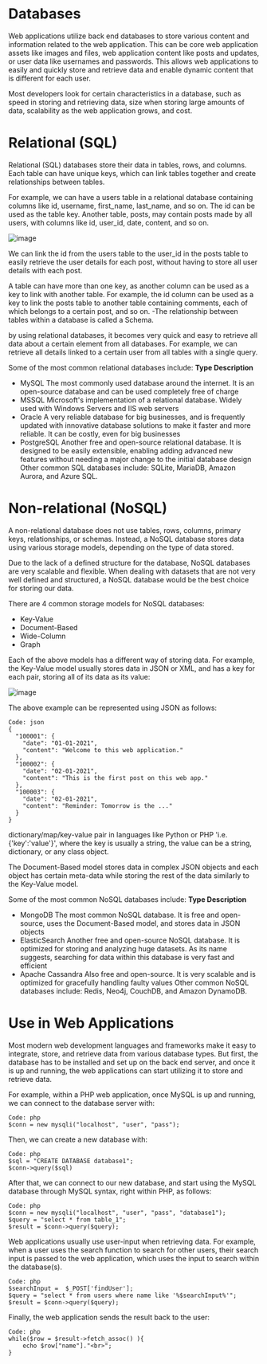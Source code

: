 # Databases

Web applications utilize back end databases to store various content and information related to the web application. This can be core web application assets like images and files, web application content like posts and updates, or user data like usernames and passwords. This allows web applications to easily and quickly store and retrieve data and enable dynamic content that is different for each user.

Most developers look for certain characteristics in a database, such as speed in storing and retrieving data, size when storing large amounts of data, scalability as the web application grows, and cost.

# Relational (SQL)

Relational (SQL) databases store their data in tables, rows, and columns. Each table can have unique keys, which can link tables together and create relationships between tables.

For example, we can have a users table in a relational database containing columns like id, username, first_name, last_name, and so on. The id can be used as the table key. Another table, posts, may contain posts made by all users, with columns like id, user_id, date, content, and so on.

![image](https://github.com/RipperGh/BugHunting-D/assets/165308866/72251a1d-2c6d-4fae-8810-92048a40c25a)

We can link the id from the users table to the user_id in the posts table to easily retrieve the user details for each post, without having to store all user details with each post.

A table can have more than one key, as another column can be used as a key to link with another table. For example, the id column can be used as a key to link the posts table to another table containing comments, each of which belongs to a certain post, and so on.
  -The relationship between tables within a database is called a Schema.

by using relational databases, it becomes very quick and easy to retrieve all data about a certain element from all databases. For example, we can retrieve all details linked to a certain user from all tables with a single query. 

Some of the most common relational databases include:
**Type Description** 
  - MySQL	The most commonly used database around the internet. It is an open-source database and can be used completely free of charge
  - MSSQL	Microsoft's implementation of a relational database. Widely used with Windows Servers and IIS web servers
  - Oracle	A very reliable database for big businesses, and is frequently updated with innovative database solutions to make it faster and more reliable. It can be costly, even for big businesses
  - PostgreSQL	Another free and open-source relational database. It is designed to be easily extensible, enabling adding advanced new features without needing a major change to the initial database design
Other common SQL databases include: SQLite, MariaDB, Amazon Aurora, and Azure SQL.

# Non-relational (NoSQL)
A non-relational database does not use tables, rows, columns, primary keys, relationships, or schemas. Instead, a NoSQL database stores data using various storage models, depending on the type of data stored.

Due to the lack of a defined structure for the database, NoSQL databases are very scalable and flexible. When dealing with datasets that are not very well defined and structured, a NoSQL database would be the best choice for storing our data.

There are 4 common storage models for NoSQL databases:
  - Key-Value
  - Document-Based
  - Wide-Column
  - Graph

Each of the above models has a different way of storing data. For example, the Key-Value model usually stores data in JSON or XML, and has a key for each pair, storing all of its data as its value:

![image](https://github.com/RipperGh/BugHunting-D/assets/165308866/faaa8c79-4abf-4d35-9705-ce9889844991)

The above example can be represented using JSON as follows:
```
Code: json
{
  "100001": {
    "date": "01-01-2021",
    "content": "Welcome to this web application."
  },
  "100002": {
    "date": "02-01-2021",
    "content": "This is the first post on this web app."
  },
  "100003": {
    "date": "02-01-2021",
    "content": "Reminder: Tomorrow is the ..."
  }
}
```
dictionary/map/key-value pair in languages like Python or PHP 'i.e. {'key':'value'}', where the key is usually a string, the value can be a string, dictionary, or any class object.

The Document-Based model stores data in complex JSON objects and each object has certain meta-data while storing the rest of the data similarly to the Key-Value model.

Some of the most common NoSQL databases include:
  **Type Description**
  - MongoDB	The most common NoSQL database. It is free and open-source, uses the Document-Based model, and stores data in JSON objects
  - ElasticSearch	Another free and open-source NoSQL database. It is optimized for storing and analyzing huge datasets. As its name suggests, searching for data within this database is very fast and efficient
  - Apache Cassandra	Also free and open-source. It is very scalable and is optimized for gracefully handling faulty values
Other common NoSQL databases include: Redis, Neo4j, CouchDB, and Amazon DynamoDB.

# Use in Web Applications

Most modern web development languages and frameworks make it easy to integrate, store, and retrieve data from various database types. But first, the database has to be installed and set up on the back end server, and once it is up and running, the web applications can start utilizing it to store and retrieve data.

For example, within a PHP web application, once MySQL is up and running, we can connect to the database server with:
```
Code: php
$conn = new mysqli("localhost", "user", "pass");
```
Then, we can create a new database with:
```
Code: php
$sql = "CREATE DATABASE database1";
$conn->query($sql)
```
After that, we can connect to our new database, and start using the MySQL database through MySQL syntax, right within PHP, as follows:
```
Code: php
$conn = new mysqli("localhost", "user", "pass", "database1");
$query = "select * from table_1";
$result = $conn->query($query);
```
Web applications usually use user-input when retrieving data. For example, when a user uses the search function to search for other users, their search input is passed to the web application, which uses the input to search within the database(s).
```
Code: php
$searchInput =  $_POST['findUser'];
$query = "select * from users where name like '%$searchInput%'";
$result = $conn->query($query);
```
Finally, the web application sends the result back to the user:
```
Code: php
while($row = $result->fetch_assoc() ){
	echo $row["name"]."<br>";
}
```







 
